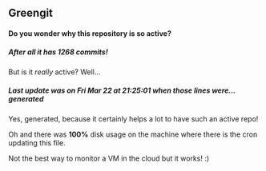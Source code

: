 ## Greengit

#### Do you wonder why this repository is so active?

##### After all it has 1268 commits!

But is it *really* active? Well...

##### Last update was on Fri Mar 22 at 21:25:01 when those lines were... generated

Yes, generated, because it certainly helps a lot to have such an active repo!

Oh and there was **100%** disk usage on the machine
where there is the cron updating this file.

Not the best way to monitor a VM in the cloud but it works! :)
